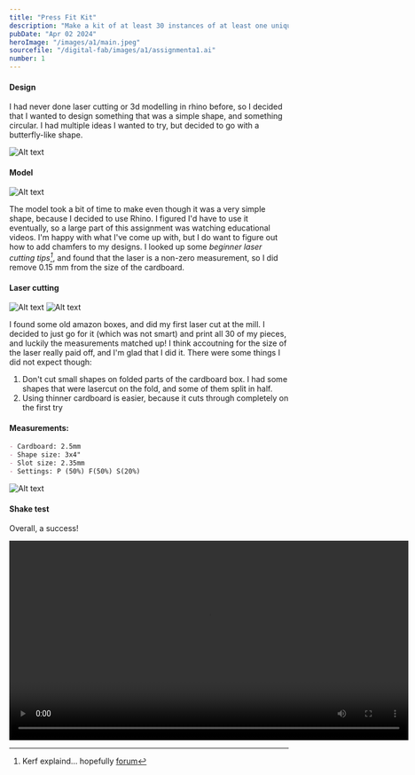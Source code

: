 ```yaml
---
title: "Press Fit Kit"
description: "Make a kit of at least 30 instances of at least one unique part, with slots that press fit into other parts. They should not come apart with a light shaking."
pubDate: "Apr 02 2024"
heroImage: "/images/a1/main.jpeg"
sourcefile: "/digital-fab/images/a1/assignmenta1.ai"
number: 1
---
```


#### Design

I had never done laser cutting or 3d modelling in rhino before, so I decided that I wanted to design something that was a simple shape, and something circular. I had multiple ideas I wanted to try, but decided to go with a butterfly-like shape.

![Alt text](/digital-fab/images/a1/main.jpeg)

#### Model

![Alt text](/digital-fab/images/a1/rhinosc.png)

The model took a bit of time to make even though it was a very simple shape, because I decided to use Rhino. I figured I'd have to use it eventually, so a large part of this assignment was watching educational videos. I'm happy with what I've come up with, but I do want to figure out how to add chamfers to my designs. I looked up some <cite>beginner laser cutting tips[^1]</cite>, and found that the laser is a non-zero measurement, so I did remove 0.15 mm from the size of the cardboard.

[^1]: Kerf explaind... hopefully [forum](https://community.glowforge.com/t/kerf-explained-hopefully/2917/3)

#### Laser cutting

![Alt text](/digital-fab/images/a1/cutter.jpeg)
![Alt text](/digital-fab/images/a1/cutempty.jpeg)

I found some old amazon boxes, and did my first laser cut at the mill. I decided to just go for it (which was not smart) and print all 30 of my pieces, and luckily the measurements matched up! I think accoutning for the size of the laser really paid off, and I'm glad that I did it. There were some things I did not expect though:

1. Don't cut small shapes on folded parts of the cardboard box. I had some shapes that were lasercut on the fold, and some of them split in half.
2. Using thinner cardboard is easier, because it cuts through completely on the first try

#### Measurements:

```markdown
- Cardboard: 2.5mm
- Shape size: 3x4"
- Slot size: 2.35mm
- Settings: P (50%) F(50%) S(20%)
```

![Alt text](/digital-fab/images/a1/pieces.jpeg)

#### Shake test

Overall, a success!

<video width="720"  controls>
  <source src="/digital-fab/images/a1/shake.mp4" type="video/mp4">
</video>
